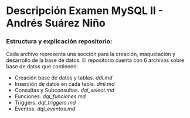 # Descripción Examen MySQL II - Andrés Suárez Niño

### Estructura y explicación repositorio:
Cada archivo representa una sección para la creación, maquetación y desarrollo de la base de datos.
El repositorio cuenta con 6 archivos sobre base de datos que contienen:
  - Creación base de datos y tablas. *ddl.md*
  - Inserción de datos en cada tabla. *dml.md*
  - Consultas y Subconsultas. *dql_select.md*
  - Funciones. *dql_funciones.md*
  - Triggers. *dql_triggers.md*
  - Eventos. *dql_eventos.md*


